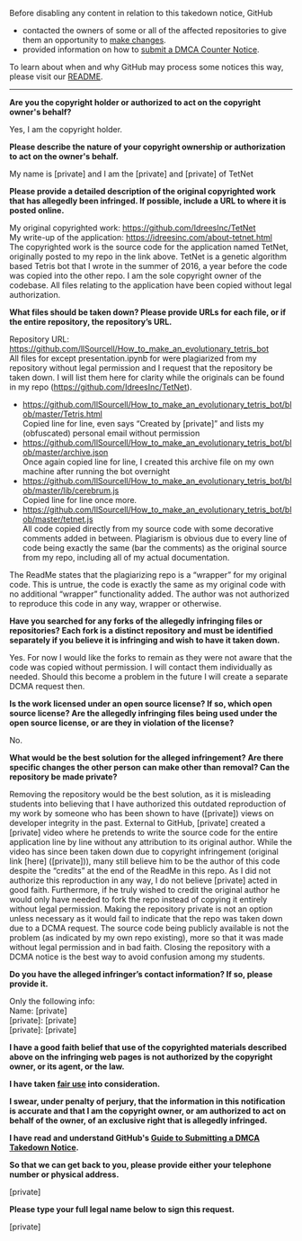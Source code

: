 Before disabling any content in relation to this takedown notice, GitHub
- contacted the owners of some or all of the affected repositories to give them an opportunity to [make changes](https://docs.github.com/en/github/site-policy/dmca-takedown-policy#a-how-does-this-actually-work).
- provided information on how to [submit a DMCA Counter Notice](https://docs.github.com/en/articles/guide-to-submitting-a-dmca-counter-notice).

To learn about when and why GitHub may process some notices this way, please visit our [README](https://github.com/github/dmca/blob/master/README.md).

---

**Are you the copyright holder or authorized to act on the copyright owner's behalf?**

Yes, I am the copyright holder.

**Please describe the nature of your copyright ownership or authorization to act on the owner's behalf.**

My name is [private] and I am the [private] and [private] of TetNet

**Please provide a detailed description of the original copyrighted work that has allegedly been infringed. If possible, include a URL to where it is posted online.**

My original copyrighted work: https://github.com/IdreesInc/TetNet  
My write-up of the application: https://idreesinc.com/about-tetnet.html  
The copyrighted work is the source code for the application named TetNet, originally posted to my repo in the link above. TetNet is a genetic algorithm based Tetris bot that I wrote in the summer of 2016, a year before the code was copied into the other repo. I am the sole copyright owner of the codebase. All files relating to the application have been copied without legal authorization.

**What files should be taken down? Please provide URLs for each file, or if the entire repository, the repository’s URL.**

Repository URL: https://github.com/llSourcell/How_to_make_an_evolutionary_tetris_bot  
All files for except presentation.ipynb for were plagiarized from my repository without legal permission and I request that the repository be taken down. I will list them here for clarity while the originals can be found in my repo (https://github.com/IdreesInc/TetNet).  
* https://github.com/llSourcell/How_to_make_an_evolutionary_tetris_bot/blob/master/Tetris.html  
Copied line for line, even says “Created by [private]” and lists my (obfuscated) personal email without permission  
* https://github.com/llSourcell/How_to_make_an_evolutionary_tetris_bot/blob/master/archive.json  
Once again copied line for line, I created this archive file on my own machine after running the bot overnight  
* https://github.com/llSourcell/How_to_make_an_evolutionary_tetris_bot/blob/master/lib/cerebrum.js  
Copied line for line once more.  
* https://github.com/llSourcell/How_to_make_an_evolutionary_tetris_bot/blob/master/tetnet.js  
All code copied directly from my source code with some decorative comments added in between. Plagiarism is obvious due to every line of code being exactly the same (bar the comments) as the original source from my repo, including all of my actual documentation.

The ReadMe states that the plagiarizing repo is a “wrapper” for my original code. This is untrue, the code is exactly the same as my original code with no additional “wrapper” functionality added. The author was not authorized to reproduce this code in any way, wrapper or otherwise.

**Have you searched for any forks of the allegedly infringing files or repositories? Each fork is a distinct repository and must be identified separately if you believe it is infringing and wish to have it taken down.**

Yes. For now I would like the forks to remain as they were not aware that the code was copied without permission. I will contact them individually as needed. Should this become a problem in the future I will create a separate DCMA request then.

**Is the work licensed under an open source license? If so, which open source license? Are the allegedly infringing files being used under the open source license, or are they in violation of the license?**

No.

**What would be the best solution for the alleged infringement? Are there specific changes the other person can make other than removal? Can the repository be made private?**

Removing the repository would be the best solution, as it is misleading students into believing that I have authorized this outdated reproduction of my work by someone who has been shown to have ([private]) views on developer integrity in the past.
External to GitHub, [private] created a [private] video where he pretends to write the source code for the entire application line by line without any attribution to its original author. While the video has since been taken down due to copyright infringement (original link [here] ([private])), many still believe him to be the author of this code despite the “credits” at the end of the ReadMe in this repo. As I did not authorize this reproduction in any way, I do not believe [private] acted in good faith. Furthermore, if he truly wished to credit the original author he would only have needed to fork the repo instead of copying it entirely without legal permission.
Making the repository private is not an option unless necessary as it would fail to indicate that the repo was taken down due to a DCMA request. The source code being publicly available is not the problem (as indicated by my own repo existing), more so that it was made without legal permission and in bad faith. Closing the repository with a DCMA notice is the best way to avoid confusion among my students.

**Do you have the alleged infringer’s contact information? If so, please provide it.**

Only the following info:  
Name: [private]  
[private]: [private]  
[private]: [private]  

**I have a good faith belief that use of the copyrighted materials described above on the infringing web pages is not authorized by the copyright owner, or its agent, or the law.**

**I have taken <a href="https://www.lumendatabase.org/topics/22">fair use</a> into consideration.**

**I swear, under penalty of perjury, that the information in this notification is accurate and that I am the copyright owner, or am authorized to act on behalf of the owner, of an exclusive right that is allegedly infringed.**

**I have read and understand GitHub's <a href="https://docs.github.com/articles/guide-to-submitting-a-dmca-takedown-notice/">Guide to Submitting a DMCA Takedown Notice</a>.**

**So that we can get back to you, please provide either your telephone number or physical address.**

[private]

**Please type your full legal name below to sign this request.**

[private]
